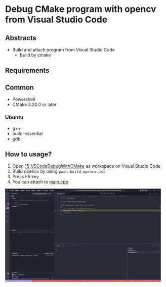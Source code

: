 # Debug CMake program with opencv from Visual Studio Code

## Abstracts

* Build and attach program from Visual Studio Code
  * Build by cmake

## Requirements

## Common

* Powershell
* CMake 3.20.0 or later

### Ubuntu

* g++
* build-essential
* gdb

## How to usage?

1. Open [15_VSCodeDebugWithCMake](./) as workspace on Visual Studio Code
2. Build opencv by using `pwsh build-opencv.ps1`
2. Press F5 key
3. You can attach to [main.cpp](./main.cpp)

<img src="./images/attach.png" />